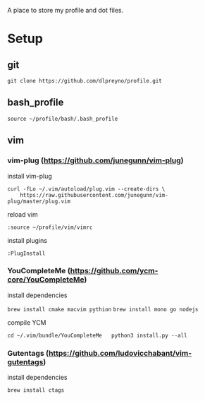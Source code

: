 A place to store my profile and dot files.

# Setup
## git

``git clone https://github.com/dlpreyno/profile.git``

## bash_profile

``source ~/profile/bash/.bash_profile``

## vim

### vim-plug (https://github.com/junegunn/vim-plug)

install vim-plug

    curl -fLo ~/.vim/autoload/plug.vim --create-dirs \
        https://raw.githubusercontent.com/junegunn/vim-plug/master/plug.vim

reload vim

``:source ~/profile/vim/vimrc``

install plugins

``:PlugInstall``

### YouCompleteMe (https://github.com/ycm-core/YouCompleteMe)

install dependencies

``brew install cmake macvim pythion``
``brew install mono go nodejs``

compile YCM

``cd ~/.vim/bundle/YouCompleteMe  
python3 install.py --all
``

### Gutentags (https://github.com/ludovicchabant/vim-gutentags)

install dependencies

``brew install ctags``
